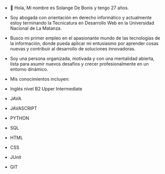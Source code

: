 - 👋 Hola, Mi nombre es Solange De Bonis y tengo 27 años.

-  Soy abogada con orientación en derecho informático y actualmente estoy terminando la Tecnicatura en Desarrollo Web en la Universidad Nacional de La Matanza.
-  Busco mi primer empleo en el apasionante mundo de las tecnologías de la información, donde pueda aplicar mi entusiasmo por aprender cosas nuevas y contribuir al desarrollo de soluciones innovadoras.
-  Soy una persona organizada, motivada y con una mentalidad abierta, lista para asumir nuevos desafíos y crecer profesionalmente en un entorno dinámico.
  
-  Mis conocimientos incluyen:
-  Inglés nivel B2 Upper Intermediate
-  JAVA
-  JAVASCRIPT
-  PYTHON
-  SQL
-  HTML
-  CSS
-  JUnit
-  GIT


<!---
SolangeDeBonis/SolangeDeBonis is a ✨ special ✨ repository because its `README.md` (this file) appears on your GitHub profile.
You can click the Preview link to take a look at your changes.
--->
